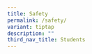 ```yaml
---
title: Safety
permalink: /safety/
variant: tiptap
description: ""
third_nav_title: Students
---
```

